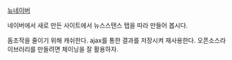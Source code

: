 [뉴네이버](new.www.naver.com)

네이버에서 새로 만든 사이트에서 뉴스스탠스 탭을 따라 만들어 봅시다.

돔조작을 줄이기 위해 캐쉬한다.
ajax를 통한 결과를 저장시켜 재사용한다.
오픈소스라이브러리를 만들려면 체이닝을 잘 활용하자.
